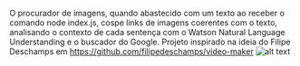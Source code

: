 O procurador de imagens, quando abastecido com um texto ao receber o comando node index.js, cospe links de imagens coerentes com o texto, analisando o contexto de cada sentença com o Watson Natural Language Understanding e o buscador do Google. Projeto inspirado na ideia do Filipe Deschamps em https://github.com/filipedeschamps/video-maker
![alt text](https://i.giphy.com/media/pPdlO1XwgaIR1rl38Z/giphy-downsized-large.gif)
